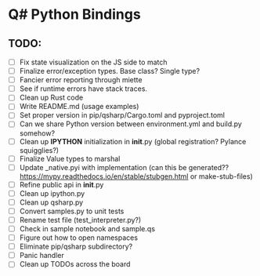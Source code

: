 # Q# Python Bindings

## TODO:
- [ ] Fix state visualization on the JS side to match
- [ ] Finalize error/exception types. Base class? Single type?
- [ ] Fancier error reporting through miette
- [ ] See if runtime errors have stack traces.
- [ ] Clean up Rust code
- [ ] Write README.md (usage examples)
- [ ] Set proper version in pip/qsharp/Cargo.toml and pyproject.toml
- [ ] Can we share Python version between environment.yml and build.py somehow?
- [ ] Clean up __IPYTHON__ initialization in __init__.py (global registration? Pylance squigglies?)
- [ ] Finalize Value types to marshal 
- [ ] Update _native.pyi with implementation (can this be generated?? https://mypy.readthedocs.io/en/stable/stubgen.html or make-stub-files)
- [ ] Refine public api in __init__.py
- [ ] Clean up ipython.py
- [ ] Clean up qsharp.py
- [ ] Convert samples.py to unit tests
- [ ] Rename test file (test_interpreter.py?)
- [ ] Check in sample notebook and sample.qs
- [ ] Figure out how to open namespaces
- [ ] Eliminate pip/qsharp subdirectory?
- [ ] Panic handler
- [ ] Clean up TODOs across the board
